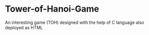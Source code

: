 # Tower-of-Hanoi-Game

An interesting game (TOH) designed with the help of C language also deployed as HTML
